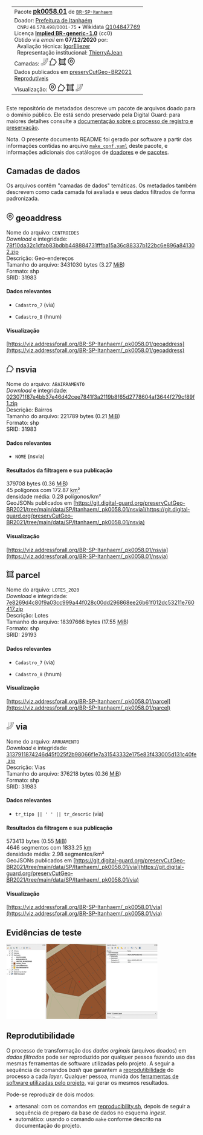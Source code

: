 <aside>
<table align="right" style="padding: 1em">
<tr><td>Pacote <a target="_git" title="link canônico para o git deste pacote" href="https://git.digital-guard.org/preserv-BR/blob/main/data/SP/Itanhaem/_pk0058.01"><big><b>pk0058.01</b></big></a> de <small><a target="_osmcodes" title="Jurisdição" href="https://afa.codes/BR-SP-Itanhaem">BR-SP-Itanhaem</a></small>
</td></tr>
<tr><td>
Doador: <a rel="external" target="_doador" href="http://www2.itanhaem.sp.gov.br/">Prefeitura de Itanhaém</a>
<br/>&nbsp; <small>CNPJ 46.578.498/0001-75</small> • Wikidata <a rel="external" target="_doador" title="link descritor Wikidata do doador" href="https://www.wikidata.org/wiki/Q104847769">Q104847769</a></small><br/>
Licença <a rel="external" target="_doador" href="https://git.digital-guard.org/licenses/blob/master/reports/implied-br-generic-v1.md"><b>Implied BR-generic-1.0</b></a> (cc0)<br/>
Obtido via <i>email</i> em <b>07/12/2020</b> por:
<br/>&nbsp; Avaliação técnica: <a rel="external" target="_gitPerson" title="usuário Git" href="https://github.com/IgorEliezer">IgorEliezer</a>
<br/>&nbsp; Representação institucional: <a rel="external" target="_gitPerson" title="usuário Git" href="https://github.com/ThierryAJean">ThierryAJean</a><br/>
</td></tr>
<tr><td>Camadas: <a title="via" href="#-via"><img src="https://raw.githubusercontent.com/digital-guard/preserv/main/docs/assets/layerIcon-via.png" alt="via" width="20"/></a> <a title="nsvia" href="#-nsvia"><img src="https://raw.githubusercontent.com/digital-guard/preserv/main/docs/assets/layerIcon-nsvia.png" alt="nsvia" width="20"/></a> <a title="parcel" href="#-parcel"><img src="https://raw.githubusercontent.com/digital-guard/preserv/main/docs/assets/layerIcon-parcel.png" alt="parcel" width="20"/></a> <a title="geoaddress" href="#-geoaddress"><img src="https://raw.githubusercontent.com/digital-guard/preserv/main/docs/assets/layerIcon-geoaddress.png" alt="geoaddress" width="20"/></a> </td></tr>
<tr><td>Dados publicados em <a href="https://git.digital-guard.org/preservCutGeo-BR2021/tree/main/data/SP/Itanhaem/_pk0058.01">preservCutGeo-BR2021</a><br/><a href="#reprodutibilidade">Reprodutíveis</a></td></tr>
<tr><td>Visualização: <a title="geoaddress" href="https://viz.addressforall.org/BR-SP-Itanhaem/_pk0058.01/geoaddress"><img src="https://raw.githubusercontent.com/digital-guard/preserv/main/docs/assets/layerIcon-geoaddress.png" alt="geoaddress" width="20"/></a> <a title="nsvia" href="https://viz.addressforall.org/BR-SP-Itanhaem/_pk0058.01/nsvia"><img src="https://raw.githubusercontent.com/digital-guard/preserv/main/docs/assets/layerIcon-nsvia.png" alt="nsvia" width="20"/></a> <a title="parcel" href="https://viz.addressforall.org/BR-SP-Itanhaem/_pk0058.01/parcel"><img src="https://raw.githubusercontent.com/digital-guard/preserv/main/docs/assets/layerIcon-parcel.png" alt="parcel" width="20"/></a> <a title="via" href="https://viz.addressforall.org/BR-SP-Itanhaem/_pk0058.01/via"><img src="https://raw.githubusercontent.com/digital-guard/preserv/main/docs/assets/layerIcon-via.png" alt="via" width="20"/></a> </td></tr>
</table>
</aside>

<section>

Este repositório de metadados descreve um pacote de arquivos doado para o domínio público. Ele está sendo preservado pela Digital Guard: para maiores detalhes consulte a [documentação sobre o processo de registro e preservação](https://wiki.addressforall.org/doc/Documentação_Digital-guard).

Nota. O presente documento README foi gerado por software a partir das informações contidas no arquivo [`make_conf.yaml`](https://git.digital-guard.org/preserv-BR/blob/main/data/SP/Itanhaem/_pk0058.01/make_conf.yaml) deste pacote, e informações adicionais dos catálogos de [doadores](https://git.digital-guard.org/preserv-BR/blob/main/data/donor.csv) e de [pacotes](https://git.digital-guard.org/preserv-BR/blob/main/data/donatedPack.csv).

# Camadas de dados

Os arquivos contêm "camadas de dados" temáticas. Os metadados também descrevem como cada camada foi avaliada e seus dados filtrados de forma padronizada.

## <img src="https://raw.githubusercontent.com/digital-guard/preserv/main/docs/assets/layerIcon-geoaddress.png" alt="geoaddress" width="20"/> geoaddress

Nome do arquivo: `CENTROIDES`<br/>*Download* e integridade: [78f10da32c1dfab83bdbb448884731fffba15a36c88337b122bc6e896a841302.zip](http://dl.digital-guard.org/78f10da32c1dfab83bdbb448884731fffba15a36c88337b122bc6e896a841302.zip)<br/>Descrição: Geo-endereços<br/>Tamanho do arquivo: 3431030 bytes (3.27 <abbr title="mebibyte">MiB</abbr>)<br/>Formato: shp<br/>SRID: 31983

#### Dados relevantes
* `Cadastro_7` (via)

* `Cadastro_8` (hnum)

#### Visualização
[https://viz.addressforall.org/BR-SP-Itanhaem/_pk0058.01/geoaddress](https://viz.addressforall.org/BR-SP-Itanhaem/_pk0058.01/geoaddress)
## <img src="https://raw.githubusercontent.com/digital-guard/preserv/main/docs/assets/layerIcon-nsvia.png" alt="nsvia" width="20"/> nsvia

Nome do arquivo: `ABAIRRAMENTO`<br/>*Download* e integridade: [023071f87e4bb37e46d42cee7841f3a2119b8f65d2778604af3644f279cf89f1.zip](http://dl.digital-guard.org/023071f87e4bb37e46d42cee7841f3a2119b8f65d2778604af3644f279cf89f1.zip)<br/>Descrição: Bairros<br/>Tamanho do arquivo: 221789 bytes (0.21 <abbr title="mebibyte">MiB</abbr>)<br/>Formato: shp<br/>SRID: 31983

#### Dados relevantes
* `NOME` (nsvia)

#### Resultados da filtragem e sua publicação
379708 bytes (0.36 <abbr title="mebibyte">MiB</abbr>)<br/>45 polígonos com 172.87 <abbr title="quilômetros quadrados">km²</abbr><br/>densidade média: 0.28 polígonos/km²<br/>GeoJSONs publicados em [https://git.digital-guard.org/preservCutGeo-BR2021/tree/main/data/SP/Itanhaem/_pk0058.01/nsvia](https://git.digital-guard.org/preservCutGeo-BR2021/tree/main/data/SP/Itanhaem/_pk0058.01/nsvia)

#### Visualização
[https://viz.addressforall.org/BR-SP-Itanhaem/_pk0058.01/nsvia](https://viz.addressforall.org/BR-SP-Itanhaem/_pk0058.01/nsvia)
## <img src="https://raw.githubusercontent.com/digital-guard/preserv/main/docs/assets/layerIcon-parcel.png" alt="parcel" width="20"/> parcel

Nome do arquivo: `LOTES_2020`<br/>*Download* e integridade: [7e8269d4c80f9a03cc999a44f028c00dd296868ee26b61f012dc53211e760417.zip](http://dl.digital-guard.org/7e8269d4c80f9a03cc999a44f028c00dd296868ee26b61f012dc53211e760417.zip)<br/>Descrição: Lotes<br/>Tamanho do arquivo: 18397666 bytes (17.55 <abbr title="mebibyte">MiB</abbr>)<br/>Formato: shp<br/>SRID: 29193

#### Dados relevantes
* `Cadastro_7` (via)

* `Cadastro_8` (hnum)

#### Visualização
[https://viz.addressforall.org/BR-SP-Itanhaem/_pk0058.01/parcel](https://viz.addressforall.org/BR-SP-Itanhaem/_pk0058.01/parcel)
## <img src="https://raw.githubusercontent.com/digital-guard/preserv/main/docs/assets/layerIcon-via.png" alt="via" width="20"/> via

Nome do arquivo: `ARRUAMENTO`<br/>*Download* e integridade: [3137911874246d45f025f2b98066f1e7a31543332e175e83f433005d131c40fe.zip](http://dl.digital-guard.org/3137911874246d45f025f2b98066f1e7a31543332e175e83f433005d131c40fe.zip)<br/>Descrição: Vias<br/>Tamanho do arquivo: 376218 bytes (0.36 <abbr title="mebibyte">MiB</abbr>)<br/>Formato: shp<br/>SRID: 31983

#### Dados relevantes
* `tr_tipo || ' ' || tr_descric` (via)

#### Resultados da filtragem e sua publicação
573413 bytes (0.55 <abbr title="mebibyte">MiB</abbr>)<br/>4646 segmentos com 1833.25 <abbr title="quilômetros">km</abbr><br/>densidade média: 2.98 segmentos/km²<br/>GeoJSONs publicados em [https://git.digital-guard.org/preservCutGeo-BR2021/tree/main/data/SP/Itanhaem/_pk0058.01/via](https://git.digital-guard.org/preservCutGeo-BR2021/tree/main/data/SP/Itanhaem/_pk0058.01/via)

#### Visualização
[https://viz.addressforall.org/BR-SP-Itanhaem/_pk0058.01/via](https://viz.addressforall.org/BR-SP-Itanhaem/_pk0058.01/via)

# Evidências de teste
<img src="qgis.png" width="400"/>

</section>
<section>

# Reprodutibilidade

O processo de transformação dos *dados orginais* (arquivos doados) em *dados filtrados* pode ser reproduzido por qualquer pessoa fazendo uso das mesmas ferramentas de software utilizadas pelo projeto. A seguir a sequência de comandos *bash* que garantem a [reprodutibilidade](https://en.wikipedia.org/wiki/Reproducibility) do processo a cada *layer*. Qualquer pessoa, munida dos [ferramentas de software utilizadas pelo projeto](https://git.AddressForAll.org/suporte/blob/master/docs/pt/infra.md#ambientes-e-ferramentas-de-uso-geral), vai gerar os mesmos resultados.

Pode-se reproduzir de dois modos:
* artesanal: com os comandos em [reproducibility.sh](https://git.digital-guard.org/preserv-BR/blob/main/data/SP/Itanhaem/_pk0058.01/reproducibility.sh), depois de seguir a sequência de preparo da base de dados no esquema *ingest*.
* automático: usando o comando `make` conforme descrito na documentação do projeto.

</section>

